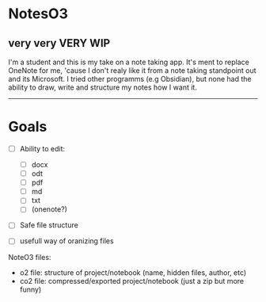 # NotesO3

## very very VERY WIP

I'm a student and this is my take on a note taking app. It's ment to replace OneNote for me, 'cause I don't realy like it from a note taking standpoint out and its Microsoft. 
I tried other programms (e.g Obsidian), but none had the ability to draw, write and structure my notes how I want it.  

---

# Goals
 - [ ] Ability to edit:
    - [ ] docx
    - [ ] odt
    - [ ] pdf
    - [ ] md
    - [ ] txt
    - [ ] (onenote?)
 - [ ] Safe file structure
 - [ ] usefull way of oranizing files


NoteO3 files:
-  o2 file: structure of project/notebook (name, hidden files, author, etc)
- co2 file: compressed/exported project/notebook (just a zip but more funny)
